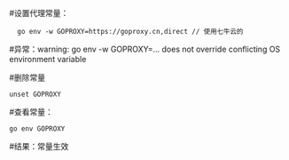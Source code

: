   #设置代理常量：
  ```
    go env -w GOPROXY=https://goproxy.cn,direct // 使用七牛云的
  ```
  
  #异常：warning: go env -w GOPROXY=... does not override conflicting OS environment variable
  
  #删除常量
  ```
  unset GOPROXY
  ```

  #查看常量：
  ```
  go env GOPROXY
  ```
  #结果：常量生效
